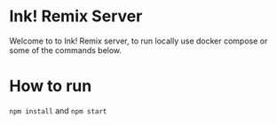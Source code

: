 # Ink! Remix Server

Welcome to to Ink! Remix server, to run locally use docker compose or some of the commands below.

# How to run

`npm install`
and
`npm start`
